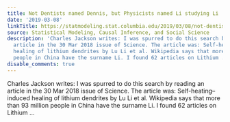 ```yaml
---
title: Not Dentists named Dennis, but Physicists named Li studying Li
date: '2019-03-08'
linkTitle: https://statmodeling.stat.columbia.edu/2019/03/08/not-dentists-named-dennis-physicists-named-li-studying-li/
source: Statistical Modeling, Causal Inference, and Social Science
description: 'Charles Jackson writes: I was spurred to do this search by reading an
  article in the 30 Mar 2018 issue of Science. The article was: Self-heating–induced
  healing of lithium dendrites by Lu Li et al. Wikipedia says that more than 93 million
  people in China have the surname Li. I found 62 articles on Lithium ...'
disable_comments: true
---
```

Charles Jackson writes: I was spurred to do this search by reading an article in the 30 Mar 2018 issue of Science. The article was: Self-heating–induced healing of lithium dendrites by Lu Li et al. Wikipedia says that more than 93 million people in China have the surname Li. I found 62 articles on Lithium ...